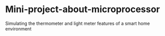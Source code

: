 # Mini-project-about-microprocessor
Simulating the thermometer and light meter features of a smart home environment
